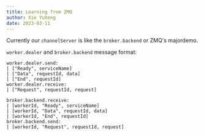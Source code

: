 ```yaml
---
title: Learning from ZMQ
author: Xie Yuheng
date: 2023-03-11
---
```


Currently our `channelServer` is like the `broker.backend` or ZMQ's majordemo.

`worker.dealer` and `broker.backend` message format:

```
worker.dealer.send:
| ["Ready", serviceName]
| ["Data", requestId, data]
| ["End", requestId]
worker.dealer.receive:
| ["Request", requestId, request]

broker.backend.receive:
| [workerId, "Ready", serviceName]
| [workerId, "Data", requestId, data]
| [workerId, "End", requestId]
broker.backend.send:
| [workerId, "Request", requestId, request]
```
